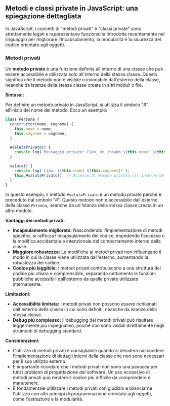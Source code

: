<!-- @format -->

## Metodi e classi private in JavaScript: una spiegazione dettagliata

In JavaScript, i concetti di "metodi privati" e "classi private" sono strettamente legati e rappresentano funzionalità introdotte recentemente nel linguaggio per migliorare l'incapsulamento, la modularità e la sicurezza del codice orientato agli oggetti.

### Metodi privati

Un **metodo privato** è una funzione definita all'interno di una classe che può essere accessibile e utilizzata solo all'interno della stessa classe. Questo significa che il metodo non è visibile o invocabile dall'esterno della classe, neanche da istanze della stessa classe create in altri moduli o file.

**Sintassi:**

Per definire un metodo privato in JavaScript, si utilizza il simbolo "#" all'inizio del nome del metodo. Ecco un esempio:

```javascript
class Persona {
  constructor(nome, cognome) {
    this.nome = nome;
    this.cognome = cognome;
  }

  #salutaPrivato() {
    console.log(`Messaggio privato: Ciao, mi chiamo ${this.nome} ${this.cognome}`);
  }

  saluta() {
    console.log(`Ciao, ${this.nome} ${this.cognome}!`);
    this.#salutaPrivato(); // Accesso al metodo privato all'interno della classe
  }
}
```

In questo esempio, il metodo `#salutaPrivato` è un metodo privato perché è preceduto dal simbolo "#". Questo metodo non è accessibile dall'esterno della classe `Persona`, neanche da un'istanza della stessa classe creata in un altro modulo.

**Vantaggi dei metodi privati:**

- **Incapsulamento migliorato:** Nascondendo l'implementazione di metodi specifici, si rafforza l'incapsulamento del codice, impedendo l'accesso o la modifica accidentale o intenzionale del comportamento interno della classe.
- **Maggiore robustezza:** Le modifiche ai metodi privati non influenzano il modo in cui la classe viene utilizzata dall'esterno, aumentando la robustezza del codice.
- **Codice più leggibile:** I metodi privati contribuiscono a una struttura del codice più chiara e comprensibile, separando nettamente le funzioni pubbliche accessibili dall'esterno da quelle private utilizzate internamente.

**Limitazioni:**

- **Accessibilità limitata:** I metodi privati non possono essere richiamati dall'esterno della classe in cui sono definiti, neanche da istanze della stessa classe.
- **Debug più complesso:** Il debugging dei metodi privati può risultare leggermente più impegnativo, poiché non sono visibili direttamente negli strumenti di debugging standard.

**Considerazioni:**

- L'utilizzo di metodi privati è consigliabile quando si desidera nascondere l'implementazione di dettagli interni della classe che non sono necessari per il suo utilizzo esterno.
- È importante ricordare che i metodi privati non sono una panacea per tutti i problemi di progettazione del software. Un uso eccessivo di metodi privati può rendere il codice più difficile da comprendere e manutenere.
- È fondamentale utilizzare i metodi privati con giudizio e bilanciarne l'utilizzo con altri principi di programmazione orientata agli oggetti, come l'astrazione e la modularità.
